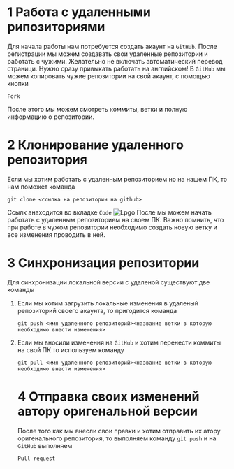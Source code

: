 # 1 Работа с удаленными рипозиториями
Для начала работы нам потребуется создать акаунт на `GitHub`.
После регистрации мы можем создавать свои  удаленные репозитории и работать с чужими.
Желательно не включать автоматический перевод страници. Нужно сразу привыкать работать на английском!
В `GitHub`  мы можем копировать чужие репозитории на свой акаунт, с помощью кнопки 
```
Fork
```
После этого мы можем смотреть коммиты, ветки и полную информацию о репозитории.
# 2 Клонирование удаленного репозитория 
Если мы хотим работать с удаленным репозиторием но на нашем ПК, то нам поможет команда
```
git clone <ссылка на репозитории на github>
```
Ссылк анаходится во вкладке `Code`
![Lpgo](Без%20имени.jpg)
После  мы можем начать работать с удаленным репозиторием на своем ПК.
Важно помнить, что при работе в чужом репозитории необходимо создать новую ветку и все изменения проводить в ней.
# 3 Синхронизация репозитории
Для синхронизации локальной версии с удаленой существуют две команды
1. Если мы хотим загрузить локальные изменения в удаленый репозиторий своего акаунта, то пригодится команда
   ```
   git push <имя удаленного репозиторий><название ветки в которую необходимо внести изменения>
   ```
2. Если мы вносили изменения на `GitHub` и хотим перенести коммиты на свой ПК то используем команду
   ```
   git pull <имя удаленного репозиторий><название ветки в которую необходимо внести изменения>
   ```
   # 4 Отправка своих изменений автору оригенальной версии
   После того как мы внесли свои правки и хотим отправить их атору оригенального репозитория, то выполняем команду `git push` и на `GitHub` выполняем 
   ```
   Pull request
   ```
   